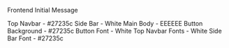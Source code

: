 Frontend Initial Message

Top Navbar - #27235c
Side Bar - White
Main Body - EEEEEE
Button Background - #27235c
Button Font - White
Top Navbar Fonts - White
Side Bar Font - #27235c